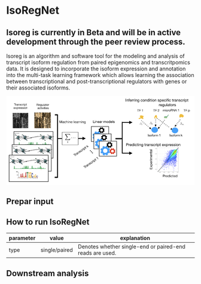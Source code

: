 # IsoRegNet
## Isoreg is currently in Beta and will be in active development through the peer review process.


Isoreg is an algorithm and software tool for the modeling and analysis of transcript isoform regulation from paired epigenomics and transcritpomics data. It is designed to incorporate the isoform expression and annotation into the multi-task learning framework which allows learning the association between transcriptional and post-transcriptional regulators with genes or their associated isoforms.


![myimage-alt-tag](https://github.com/CSBioAzim/IsoRegNet/blob/master/Pipeline.png.001.jpeg)


## Prepar input


## How to run IsoRegNet

parameter | value | explanation 
-----------|--------------|---------
type | single/paired |  Denotes whether single-end or paired-end reads are used.

## Downstream analysis
